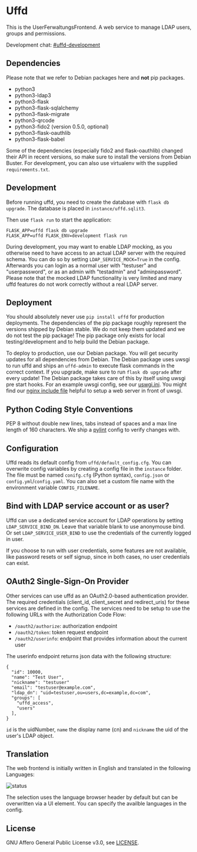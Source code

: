 # Uffd

This is the UserFerwaltungsFrontend.
A web service to manage LDAP users, groups and permissions.

Development chat: [#uffd-development](https://rocket.cccv.de/channel/uffd-development)

## Dependencies

Please note that we refer to Debian packages here and **not** pip packages.

- python3
- python3-ldap3
- python3-flask
- python3-flask-sqlalchemy
- python3-flask-migrate
- python3-qrcode
- python3-fido2 (version 0.5.0, optional)
- python3-flask-oauthlib
- python3-flask-babel

Some of the dependencies (especially fido2 and flask-oauthlib) changed their API in recent versions, so make sure to install the versions from Debian Buster.
For development, you can also use virtualenv with the supplied `requirements.txt`.

## Development

Before running uffd, you need to create the database with `flask db upgrade`. The database is placed in
`instance/uffd.sqlit3`.

Then use `flask run` to start the application:

```
FLASK_APP=uffd flask db upgrade
FLASK_APP=uffd FLASK_ENV=development flask run
```

During development, you may want to enable LDAP mocking, as you otherwise need to have access to an actual LDAP server with the required schema.
You can do so by setting `LDAP_SERVICE_MOCK=True` in the config.
Afterwards you can login as a normal user with "testuser" and "userpassword", or as an admin with "testadmin" and "adminpassword".
Please note that the mocked LDAP functionality is very limited and many uffd features do not work correctly without a real LDAP server.

## Deployment

You should absolutely never use `pip install uffd` for production deployments.
The dependencies of the pip package roughly represent the versions shipped by Debian stable.
We do not keep them updated and we do not test the pip package!
The pip package only exists for local testing/development and to help build the Debian package.

To deploy to production, use our Debian package. You will get security updates for all dependencies from Debian.
The Debian package uses uwsgi to run uffd and ships an `uffd-admin` to execute flask commands in the correct context.
If you upgrade, make sure to run `flask db upgrade` after every update! The Debian package takes care of this by itself using uwsgi pre start hooks.
For an example uwsgi config, see our [uswgi.ini](uwsgi.ini). You might find our [nginx include file](nginx.include.conf) helpful to setup a web server in front of uwsgi.

## Python Coding Style Conventions

PEP 8 without double new lines, tabs instead of spaces and a max line length of 160 characters.
We ship a [pylint](https://pylint.org/) config to verify changes with.

## Configuration

Uffd reads its default config from `uffd/default_config.cfg`.
You can overwrite config variables by creating a config file in the `instance` folder.
The file must be named `conifg.cfg` (Python syntax), `config.json` or `config.yml`/`config.yaml`.
You can also set a custom file name with the environment variable `CONFIG_FILENAME`.

## Bind with LDAP service account or as user?

Uffd can use a dedicated service account for LDAP operations by setting `LDAP_SERVICE_BIND_DN`.
Leave that variable blank to use anonymouse bind.
Or set `LDAP_SERVICE_USER_BIND` to use the credentials of the currently logged in user.

If you choose to run with user credentials, some features are not available, like password resets
or self signup, since in both cases, no user credentials can exist.

## OAuth2 Single-Sign-On Provider

Other services can use uffd as an OAuth2.0-based authentication provider.
The required credentials (client_id, client_secret and redirect_uris) for these services are defined in the config.
The services need to be setup to use the following URLs with the Authorization Code Flow:

* `/oauth2/authorize`: authorization endpoint
* `/oauth2/token`: token request endpoint
* `/oauth2/userinfo`: endpoint that provides information about the current user

The userinfo endpoint returns json data with the following structure:

```
{
  "id": 10000,
  "name": "Test User",
  "nickname": "testuser"
  "email": "testuser@example.com",
  "ldap_dn": "uid=testuser,ou=users,dc=example,dc=com",
  "groups": [
    "uffd_access",
    "users"
  ],
}
```

`id` is the uidNumber, `name` the display name (cn) and `nickname` the uid of the user's LDAP object.


## Translation

The web frontend is initially written in English and translated in the following Languages:

![status](https://git.cccv.de/uffd/uffd/badges/master/coverage.svg?job=trans_de&key_text=DE)

The selection uses the language browser header by default but can be overwritten via a UI element.
You can specify the availble languages in the config.

## License

GNU Affero General Public License v3.0, see [LICENSE](LICENSE).
